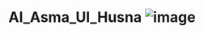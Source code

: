 # Al_Asma_Ul_Husna ![image](https://user-images.githubusercontent.com/59168899/218379007-d6ea8f3d-77bc-4ed6-96f5-c918f2cd4f31.png)

